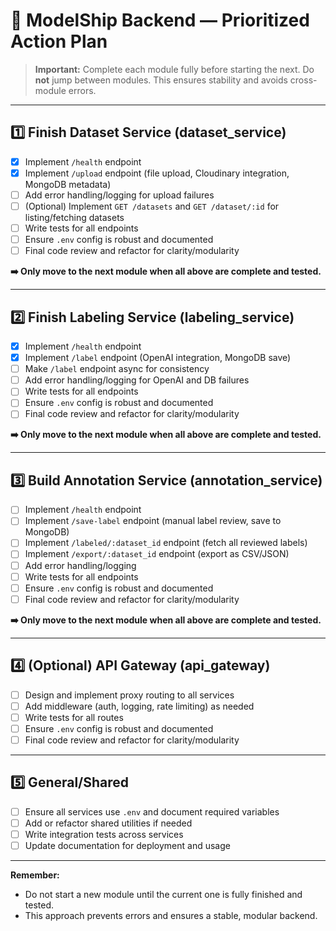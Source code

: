 # 🚦 ModelShip Backend — Prioritized Action Plan

> **Important:** Complete each module fully before starting the next. Do **not** jump between modules. This ensures stability and avoids cross-module errors.

---

## 1️⃣ Finish Dataset Service (dataset_service)
- [x] Implement `/health` endpoint
- [x] Implement `/upload` endpoint (file upload, Cloudinary integration, MongoDB metadata)
- [ ] Add error handling/logging for upload failures
- [ ] (Optional) Implement `GET /datasets` and `GET /dataset/:id` for listing/fetching datasets
- [ ] Write tests for all endpoints
- [ ] Ensure `.env` config is robust and documented
- [ ] Final code review and refactor for clarity/modularity

**➡️ Only move to the next module when all above are complete and tested.**

---

## 2️⃣ Finish Labeling Service (labeling_service)
- [x] Implement `/health` endpoint
- [x] Implement `/label` endpoint (OpenAI integration, MongoDB save)
- [ ] Make `/label` endpoint async for consistency
- [ ] Add error handling/logging for OpenAI and DB failures
- [ ] Write tests for all endpoints
- [ ] Ensure `.env` config is robust and documented
- [ ] Final code review and refactor for clarity/modularity

**➡️ Only move to the next module when all above are complete and tested.**

---

## 3️⃣ Build Annotation Service (annotation_service)
- [ ] Implement `/health` endpoint
- [ ] Implement `/save-label` endpoint (manual label review, save to MongoDB)
- [ ] Implement `/labeled/:dataset_id` endpoint (fetch all reviewed labels)
- [ ] Implement `/export/:dataset_id` endpoint (export as CSV/JSON)
- [ ] Add error handling/logging
- [ ] Write tests for all endpoints
- [ ] Ensure `.env` config is robust and documented
- [ ] Final code review and refactor for clarity/modularity

**➡️ Only move to the next module when all above are complete and tested.**

---

## 4️⃣ (Optional) API Gateway (api_gateway)
- [ ] Design and implement proxy routing to all services
- [ ] Add middleware (auth, logging, rate limiting) as needed
- [ ] Write tests for all routes
- [ ] Ensure `.env` config is robust and documented
- [ ] Final code review and refactor for clarity/modularity

---

## 5️⃣ General/Shared
- [ ] Ensure all services use `.env` and document required variables
- [ ] Add or refactor shared utilities if needed
- [ ] Write integration tests across services
- [ ] Update documentation for deployment and usage

---

**Remember:**
- Do not start a new module until the current one is fully finished and tested.
- This approach prevents errors and ensures a stable, modular backend. 
